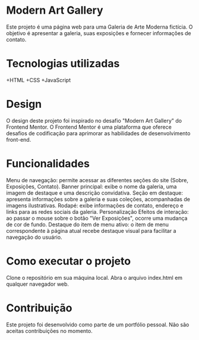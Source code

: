 
# Modern Art Gallery
Este projeto é uma página web para uma Galeria de Arte Moderna fictícia. O objetivo é apresentar a galeria, suas exposições e fornecer informações de contato.

# Tecnologias utilizadas
+HTML
+CSS
+JavaScript

# Design
O design deste projeto foi inspirado no desafio "Modern Art Gallery" do Frontend Mentor. O Frontend Mentor é uma plataforma que oferece desafios de codificação para aprimorar as habilidades de desenvolvimento front-end.

# Funcionalidades
Menu de navegação: permite acessar as diferentes seções do site (Sobre, Exposições, Contato).
Banner principal: exibe o nome da galeria, uma imagem de destaque e uma descrição convidativa.
Seção em destaque: apresenta informações sobre a galeria e suas coleções, acompanhadas de imagens ilustrativas.
Rodapé: exibe informações de contato, endereço e links para as redes sociais da galeria.
Personalização
Efeitos de interação: ao passar o mouse sobre o botão "Ver Exposições", ocorre uma mudança de cor de fundo.
Destaque do item de menu ativo: o item de menu correspondente à página atual recebe destaque visual para facilitar a navegação do usuário.

# Como executar o projeto
Clone o repositório em sua máquina local.
Abra o arquivo index.html em qualquer navegador web.

# Contribuição
Este projeto foi desenvolvido como parte de um portfólio pessoal. Não são aceitas contribuições no momento.
